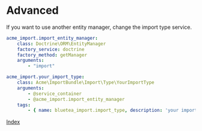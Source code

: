 Advanced
========

If you want to use another entity manager, change the import type service.

```yaml
acme_import.import_entity_manager:
    class: Doctrine\ORM\EntityManager
    factory_service: doctrine
    factory_method: getManager
    arguments:
        - "import"

acme_import.your_import_type:
    class: Acme\ImportBundle\Import\Type\YourImportType
    arguments:
        - @service_container
        - @acme_import.import_entity_manager
    tags:
        - { name: bluetea_import.import_type, description: 'your import type' }
```


[Index](index.md)